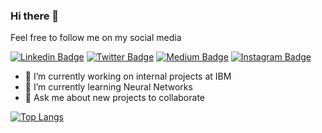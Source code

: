 ### Hi there 👋

Feel free to follow me on my social media

[![Linkedin Badge](https://img.shields.io/badge/-LinkedIn-blue?style=flat&logo=LinkedIn&logoColor=white)](https://www.linkedin.com/in/vnderlev)
[![Twitter Badge](https://img.shields.io/badge/-Twitter-1ca0f1?style=flat&logo=Twitter&logoColor=white)](https://twitter.com/vnderlev)
[![Medium Badge](https://img.shields.io/badge/-Medium-000?style=flat&logo=Medium&logoColor=white)](https://medium.com/@vnderlev)
[![Instagram Badge](https://img.shields.io/badge/-Instagram-C13584?style=flat&logo=Instagram&logoColor=white)](https://www.instagram.com/vnderlev)

- 🔭 I’m currently working on internal projects at IBM
- 🌱 I’m currently learning Neural Networks
- 💬 Ask me about new projects to collaborate

[![Top Langs](https://github-readme-stats.vercel.app/api/top-langs/?username=vnderlev&layout=compact)](https://github.com/anuraghazra/github-readme-stats)
